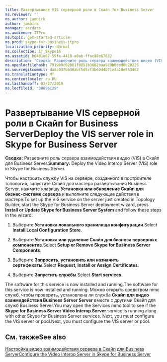 ```yaml
---
title: Развертывание VIS серверной роли в Скайп for Business Server
ms.reviewer: ''
ms.author: jambirk
author: jambirk
manager: serdars
ms.audience: ITPro
ms.topic: get-started-article
ms.prod: skype-for-business-itpro
localization_priority: Normal
ms.collection: IT_Skype16
ms.assetid: b6401e67-59fe-4419-a0ab-ffac88e67632
description: 'Сводка: Разверните роль сервера взаимодействия видео (VIS) в Скайп для Business Server.'
ms.openlocfilehash: 7919b9c02001f0851b3662baa989b0eed0b20225
ms.sourcegitcommit: da8c037bb30abf5d5cf3b60d4b71e3a10e553402
ms.translationtype: MT
ms.contentlocale: ru-RU
ms.lasthandoff: 03/27/2019
ms.locfileid: "30896129"
---
```

# <a name="deploy-the-vis-server-role-in-skype-for-business-server"></a><span data-ttu-id="a055d-103">Развертывание VIS серверной роли в Скайп for Business Server</span><span class="sxs-lookup"><span data-stu-id="a055d-103">Deploy the VIS server role in Skype for Business Server</span></span>
 
<span data-ttu-id="a055d-104">**Сводка:** Разверните роль сервера взаимодействия видео (VIS) в Скайп для Business Server.</span><span class="sxs-lookup"><span data-stu-id="a055d-104">**Summary:** Deploy the Video Interop Server (VIS) role in Skype for Business Server.</span></span>
  
<span data-ttu-id="a055d-105">Чтобы настроить службу VIS на сервере, созданного в построителе топологий, запустите Скайп для мастера развертывания Business Server, нажмите клавишу **Установка или обновление Скайп для бизнес-системе сервера** и выполните следующие действия в мастере:</span><span class="sxs-lookup"><span data-stu-id="a055d-105">To set up the VIS service on the server just created in Topology Builder, start the Skype for Business Server deployment wizard, press **Install or Update Skype for Business Server System** and follow these steps in the wizard:</span></span>
  
1.  <span data-ttu-id="a055d-106">Выберите **Установка локального хранилища конфигурации**.</span><span class="sxs-lookup"><span data-stu-id="a055d-106">Select **Install Local Configuration Store**.</span></span>
    
2. <span data-ttu-id="a055d-107">Выберите **Установка или удаление Скайп для бизнеса серверных компонентов**.</span><span class="sxs-lookup"><span data-stu-id="a055d-107">Select **Setup or Remove Skype for Business Server Components**.</span></span>
    
3. <span data-ttu-id="a055d-108">Выберите **Запросить, установить или назначить сертификаты**.</span><span class="sxs-lookup"><span data-stu-id="a055d-108">Select **Request, Install or Assign Certificates**.</span></span>
    
4. <span data-ttu-id="a055d-109">Выберите **Запустить службы**.</span><span class="sxs-lookup"><span data-stu-id="a055d-109">Select **Start services**.</span></span>
    
<span data-ttu-id="a055d-110">The software for this service is now installed and running.</span><span class="sxs-lookup"><span data-stu-id="a055d-110">The software for this service is now installed and running.</span></span> <span data-ttu-id="a055d-111">Можно открыть средством mmc служб, чтобы проверить, установлена ли служба **Скайп для видео взаимодействия Business Server Server** вместе с другими Скайп для служб Business Server.</span><span class="sxs-lookup"><span data-stu-id="a055d-111">You may open the Services mmc tool to see if the **Skype for Business Server Video Interop Server** service is running along with other Skype for Business Server services.</span></span> <span data-ttu-id="a055d-112">Next, you must configure the VIS server or pool.</span><span class="sxs-lookup"><span data-stu-id="a055d-112">Next, you must configure the VIS server or pool.</span></span>
## <a name="see-also"></a><span data-ttu-id="a055d-113">См. также</span><span class="sxs-lookup"><span data-stu-id="a055d-113">See also</span></span>

[<span data-ttu-id="a055d-114">Настройка видео взаимодействия сервера в Скайп для Business Server</span><span class="sxs-lookup"><span data-stu-id="a055d-114">Configure the Video Interop Server in Skype for Business Server</span></span>](configure-the-vis.md)
